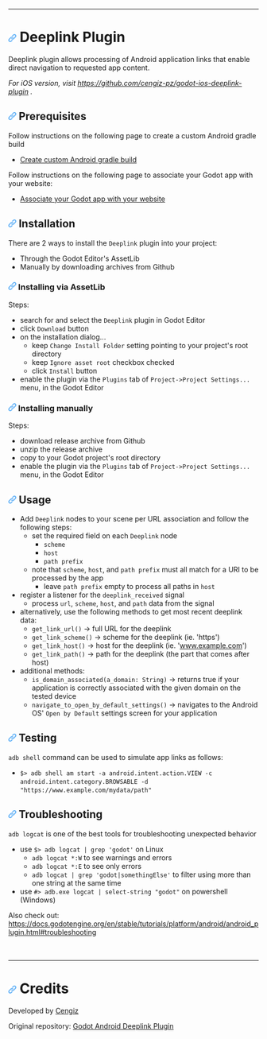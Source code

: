 
---
# ![](deeplink/addon_template/icon.png?raw=true) Deeplink Plugin

Deeplink plugin allows processing of Android application links that enable direct navigation to requested app content.

_For iOS version, visit https://github.com/cengiz-pz/godot-ios-deeplink-plugin ._

## ![](deeplink/addon_template/icon.png?raw=true) Prerequisites
Follow instructions on the following page to create a custom Android gradle build
- [Create custom Android gradle build](https://docs.godotengine.org/en/stable/tutorials/export/android_gradle_build.html)

Follow instructions on the following page to associate your Godot app with your website:
- [Associate your Godot app with your website](https://developer.android.com/studio/write/app-link-indexing#associatesite)

## ![](deeplink/addon_template/icon.png?raw=true) Installation
There are 2 ways to install the `Deeplink` plugin into your project:
- Through the Godot Editor's AssetLib
- Manually by downloading archives from Github

### ![](deeplink/addon_template/icon.png?raw=true) Installing via AssetLib
Steps:
- search for and select the `Deeplink` plugin in Godot Editor
- click `Download` button
- on the installation dialog...
	- keep `Change Install Folder` setting pointing to your project's root directory
	- keep `Ignore asset root` checkbox checked
	- click `Install` button
- enable the plugin via the `Plugins` tab of `Project->Project Settings...` menu, in the Godot Editor

### ![](deeplink/addon_template/icon.png?raw=true) Installing manually
Steps:
- download release archive from Github
- unzip the release archive
- copy to your Godot project's root directory
- enable the plugin via the `Plugins` tab of `Project->Project Settings...` menu, in the Godot Editor

## ![](deeplink/addon_template/icon.png?raw=true) Usage
- Add `Deeplink` nodes to your scene per URL association and follow the following steps:
	- set the required field on each `Deeplink` node
		- `scheme`
		- `host`
		- `path prefix`
	- note that `scheme`, `host`, and `path prefix` must all match for a URI to be processed by the app
		- leave `path prefix` empty to process all paths in `host`
- register a listener for the `deeplink_received` signal
	- process `url`, `scheme`, `host`, and `path` data from the signal
- alternatively, use the following methods to get most recent deeplink data:
	- `get_link_url()` -> full URL for the deeplink
	- `get_link_scheme()` -> scheme for the deeplink (ie. 'https')
	- `get_link_host()` -> host for the deeplink (ie. 'www.example.com')
	- `get_link_path()` -> path for the deeplink (the part that comes after host)
- additional methods:
	- `is_domain_associated(a_domain: String)` -> returns true if your application is correctly associated with the given domain on the tested device
	- `navigate_to_open_by_default_settings()` -> navigates to the Android OS' `Open by Default` settings screen for your application

## ![](deeplink/addon_template/icon.png?raw=true) Testing
`adb shell` command can be used to simulate app links as follows:
- `$> adb shell am start -a android.intent.action.VIEW -c android.intent.category.BROWSABLE -d "https://www.example.com/mydata/path"`

## ![](deeplink/addon_template/icon.png?raw=true) Troubleshooting
`adb logcat` is one of the best tools for troubleshooting unexpected behavior
- use `$> adb logcat | grep 'godot'` on Linux
	- `adb logcat *:W` to see warnings and errors
	- `adb logcat *:E` to see only errors
	- `adb logcat | grep 'godot|somethingElse'` to filter using more than one string at the same time
- use `#> adb.exe logcat | select-string "godot"` on powershell (Windows)

Also check out:
https://docs.godotengine.org/en/stable/tutorials/platform/android/android_plugin.html#troubleshooting
<br/><br/><br/>

---
# ![](deeplink/addon_template/icon.png?raw=true) Credits
Developed by [Cengiz](https://github.com/cengiz-pz)

Original repository: [Godot Android Deeplink Plugin](https://github.com/cengiz-pz/godot-android-deeplink-plugin)
